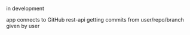 in development 

app connects to GitHub rest-api getting commits from user/repo/branch given by user